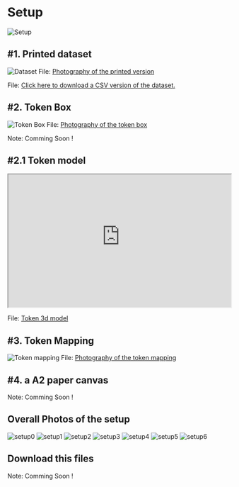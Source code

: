 # Setup 

![Setup](images/setup.png)


## #1. Printed dataset

![Dataset](images/setup/20131219_184635-dataset-extract.png)
File: [Photography of the printed version](images/setup/20131219_184635-dataset-extract.png)

File: [Click here to download a CSV version of the dataset.](ressources/dataset-expe.csv)


## #2. Token Box
![Token Box](images/setup/20140130_171643.jpg)
File: [Photography of the token box](images/setup/20140130_171643.jpg)


Note: Comming Soon !

## #2.1 Token model
<iframe width="100%" height="300px" class="render-viewer" src="https://render.githubusercontent.com/view/3d?url=https%3A%2F%2Fraw.githubusercontent.com%2Fcybunk%2FFrobel-open-gifts%2Fmaster%2Ftangible-square-printable-model.stl">Viewer requires iframe.</iframe>

File: [Token 3d model](https://github.com/cybunk/Kindergarten-open-gifts/blob/master/tangible-square-printable-model.stl)

## #3. Token Mapping
![Token mapping](images/setup/token-mapping-extract.png)
File: [Photography of the token mapping](images/setup/token-mapping-extract.png)

## #4. a A2 paper canvas

Note: Comming Soon !

## Overall Photos of the setup

![setup0](images/setup/20131127_115828.jpg) ![setup1](images/setup/20140130_170755.jpg) ![setup2](images/setup/20131127_115850.jpg) 
![setup3](images/setup/20131127_115905.jpg) ![setup4](images/setup/20131127_115950.jpg) ![setup5](images/setup/20131127_120016.jpg) ![setup6](images/setup/20131127_120147.jpg) 

## Download this files

Note: Comming Soon !
